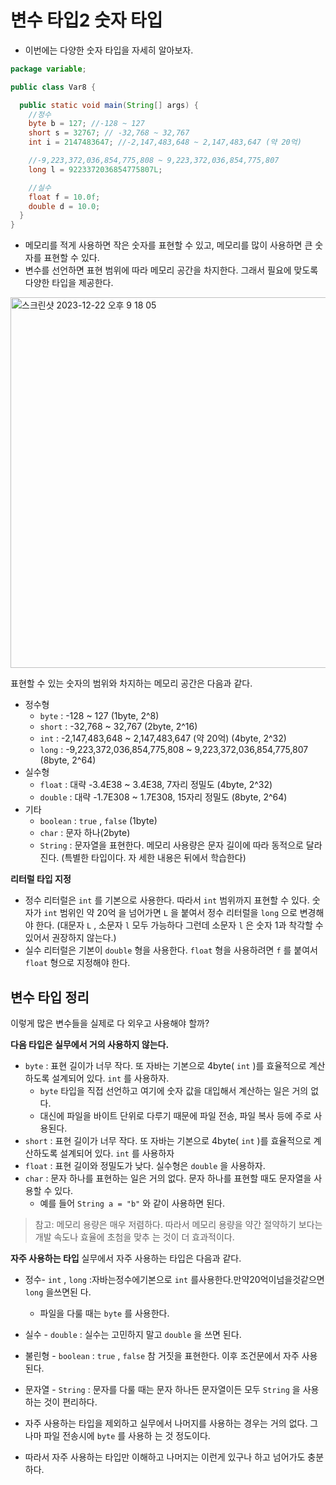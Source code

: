 # 변수 타입2 숫자 타입
- 이번에는 다양한 숫자 타입을 자세히 알아보자.

```java
package variable;

public class Var8 {

  public static void main(String[] args) {
    //정수
    byte b = 127; //-128 ~ 127
    short s = 32767; // -32,768 ~ 32,767
    int i = 2147483647; //-2,147,483,648 ~ 2,147,483,647 (약 20억)

    //-9,223,372,036,854,775,808 ~ 9,223,372,036,854,775,807
    long l = 9223372036854775807L;

    //실수
    float f = 10.0f;
    double d = 10.0;
  }
}
```
- 메모리를 적게 사용하면 작은 숫자를 표현할 수 있고, 메모리를 많이 사용하면 큰 숫자를 표현할 수 있다.
- 변수를 선언하면 표현 범위에 따라 메모리 공간을 차지한다. 그래서 필요에 맞도록 다양한 타입을 제공한다.

<img width="593" alt="스크린샷 2023-12-22 오후 9 18 05" src="https://github.com/ajhwan/Java/assets/129160008/02dee8f8-df81-4ffe-8360-fa303307f3f5">

표현할 수 있는 숫자의 범위와 차지하는 메모리 공간은 다음과 같다.
- 정수형
  - `byte` : -128 ~ 127 (1byte, 2^8)
  - `short` : -32,768 ~ 32,767 (2byte, 2^16)
  - `int` : -2,147,483,648 ~ 2,147,483,647 (약 20억) (4byte, 2^32)
  - `long` : -9,223,372,036,854,775,808 ~ 9,223,372,036,854,775,807 (8byte, 2^64)
- 실수형
  - `float` : 대략 -3.4E38 ~ 3.4E38, 7자리 정밀도 (4byte, 2^32)
  - `double` : 대략 -1.7E308 ~ 1.7E308, 15자리 정밀도 (8byte, 2^64)
- 기타
  - `boolean` : `true` , `false` (1byte)
  - `char` : 문자 하나(2byte)
  - `String` : 문자열을 표현한다. 메모리 사용량은 문자 길이에 따라 동적으로 달라진다. (특별한 타입이다. 자
세한 내용은 뒤에서 학습한다)

**리터럴 타입 지정**
- 정수 리터럴은 `int` 를 기본으로 사용한다. 따라서 `int` 범위까지 표현할 수 있다. 숫자가 `int` 범위인 약 20억 을 넘어가면 `L` 을 붙여서 정수 리터럴을 `long` 으로 변경해야 한다. (대문자 `L` , 소문자 `l` 모두 가능하다 그런데 소문자 `l` 은 숫자 1과 착각할 수 있어서 권장하지 않는다.)
- 실수 리터럴은 기본이 `double` 형을 사용한다. `float` 형을 사용하려면 `f` 를 붙여서 `float` 형으로 지정해야 한다.

## 변수 타입 정리
이렇게 많은 변수들을 실제로 다 외우고 사용해야 할까?

**다음 타입은 실무에서 거의 사용하지 않는다.**
- `byte` : 표현 길이가 너무 작다. 또 자바는 기본으로 4byte( `int` )를 효율적으로 계산하도록 설계되어 있다. `int` 를 사용하자.
  - `byte` 타입을 직접 선언하고 여기에 숫자 값을 대입해서 계산하는 일은 거의 없다.
  - 대신에 파일을 바이트 단위로 다루기 때문에 파일 전송, 파일 복사 등에 주로 사용된다.
- `short` : 표현 길이가 너무 작다. 또 자바는 기본으로 4byte( `int` )를 효율적으로 계산하도록 설계되어 있다. `int` 를 사용하자
- `float` : 표현 길이와 정밀도가 낮다. 실수형은 `double` 을 사용하자.
- `char` : 문자 하나를 표현하는 일은 거의 없다. 문자 하나를 표현할 때도 문자열을 사용할 수 있다.
  - 예를 들어 `String a = "b"` 와 같이 사용하면 된다.

> 참고: 메모리 용량은 매우 저렴하다. 따라서 메모리 용량을 약간 절약하기 보다는 개발 속도나 효율에 초첨을 맞추 는 것이 더 효과적이다.

**자주 사용하는 타입**
실무에서 자주 사용하는 타입은 다음과 같다.

- 정수- `int` , `long` :자바는정수에기본으로 `int` 를사용한다.만약20억이넘을것같으면 `long` 을쓰면된 다.
  - 파일을 다룰 때는 `byte` 를 사용한다.
- 실수 - `double` : 실수는 고민하지 말고 `double` 을 쓰면 된다.
- 불린형 - `boolean` : `true` , `false` 참 거짓을 표현한다. 이후 조건문에서 자주 사용된다.
- 문자열 - `String` : 문자를 다룰 때는 문자 하나든 문자열이든 모두 `String` 을 사용하는 것이 편리하다.

- 자주 사용하는 타입을 제외하고 실무에서 나머지를 사용하는 경우는 거의 없다. 그나마 파일 전송시에 `byte` 를 사용하 는 것 정도이다.
- 따라서 자주 사용하는 타입만 이해하고 나머지는 이런게 있구나 하고 넘어가도 충분하다.

